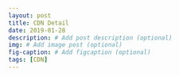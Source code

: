 ```yaml
---
layout: post
title: CDN Detail
date: 2019-01-28
description: # Add post description (optional)
img: # Add image post (optional)
fig-caption: # Add figcaption (optional)
tags: [CDN]
---
```


~~~编写中~~~~ 